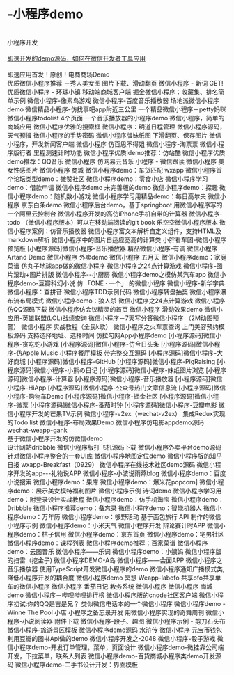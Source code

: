 # -小程序demo
<br>小程序开发</br>
<br>
<a href="http://bbs.zhichiwangluo.com/forum.php?mod=viewthread&tid=12358">即速开发的demo源码，如何在微信开发者工具应用</a>
</br>
<br>即速应用首发！原创！电商商场Demo</br>
优质微信小程序推荐 －秀人美女图 图片下载、滑动翻页
微信小程序 - 新词 GET!
优质微信小程序 - 环球小镇 移动端商城客户端
掘金微信小程序：收藏集、排名简单示例
微信小程序-像素鸟游戏
微信小程序-百度音乐播放器
场地派微信小程序demo
微信精品小程序-仿找事吧app附近三公里
一个精品微信小程序－petty妈咪
微信小程序todolist 4个页面
一个音乐播放器的小程序demo
微信小程序，简单的商城应用
微信小程序优雅的搜索框
微信小程序：明道日程管理
微信小程序源码，天气预报
微信小程序的手势密码
微信小程序版妹纸图 下滑翻页、保存图片
微信小程序，开发新闻客户端
微信小程序 仿百思不得姐
微信小程序-淘票票
微信小程序版行者 里程测速计时功能
微信小程序优质idemo推荐：仿站酷
微信小程序优质demo推荐：QQ音乐
微信小程序 仿网易云音乐
小程序 - 微信跟读
微信小程序 美女性感图片
微信小程序 商城
微信小程序demo：车货匹配 wxapp
微信小程序首个论坛类型demo：微赞社区
微信小程序demo：零食小店
微信小程序学习demo：借款申请
微信小程序demo 未完善版的demo
微信小程序demo：探趣
微信小程序demo：随机数小游戏
微信小程序学习用精品demo：每日高尔夫
微信小程序 京东白条demo
微信小程序后台demo，基于springboot
用微信小程序写的一个阿里云控制台
微信小程序开发的高仿iPhone手机自带的计算器
微信小程序-todo
（微信小程序版本）可以在移动端阅读的git book
乐空空微信小程序版本
微信小程序案例：仿音乐播放器
微信小程序富文本解析自定义组件，支持HTML及markdown解析
微信小程序中的图片自适应宽高的计算类
小胖看车团-微信小程序 预览版
[小程序源码]微信小程序-音乐播放器
精品微信小程序-有调
微信小程序 Artand Demo
微信小程序 外卖demo
微信小程序 五月天
微信小程序demo：家庭菜谱
仿丸子地球app做的微信小程序
微信小程序之24点计算游戏
微信小程序-图片滚动+图片排版
微信小程序--小厨房
微信小程序demo之模仿某汽车app
微信小程序demo-豆瓣科幻小说
仿 「ONE · 一个」 的微信小程序
微信小程序-新华字典
微信小程序：查拼音
微信小程序TDD示例代码
微信小程序转盘抽奖
微信小程序瀑布流布局模式
微信小程序demo：狼人杀
微信小程序之24点计算游戏
微信小程序仿QQ源码下载
微信小程序仿会议精灵的首页
微信小程序 滑动效果demo
微信小应用-英雄联盟(LOL)战绩查询
微信小程序－7天写分答微信小程序 （2M动图预警）
微信小程序 实战教程（全民k歌）
微信小程序之火车票查询
上门美容预约模板源码 支持选择地址、选择时间
仿拉勾网App小程序demo
[小程序源码]微信小程序-贪吃蛇小游戏
[小程序源码]微信小程序-仿今日头条
[小程序源码]微信小程序-仿Apple Music
小程序餐厅模板 带完整交互源码
[小程序源码]微信小程序-大好商城
[小程序源码]微信小程序-GitHub
[小程序源码]微信小程序-PigRaising
[小程序源码]微信小程序-小熊の日记
[小程序源码]微信小程序-妹纸图片浏览
[小程序源码]微信小程序-计算器
[小程序源码]微信小程序-音乐播放器
[小程序源码]微信小程序-HiApp
[小程序源码]微信小程序-公众号热门文章信息流
[小程序源码]微信小程序-购物车Demo
[小程序源码]微信小程序-掘金社区
[小程序源码]微信小程序-微票
[小程序源码]微信小程序-番茄时钟
[小程序源码]微信小程序-豆瓣电影
微信小程序开发的芒果TV示例
微信小程序-v2ex（wechat-v2ex）
集成Redux实现的Todo list
微信小程序-布局效果Demo
微信小程序仿电影appdemo源码
wechat-weapp-gank  
基于微信小程序开发的仿微信demo  
设计网站dribbble 
微信小程序版打飞机源码下载
微信小程序外卖平台demo源码
针对微信小程序整合的一套UI库
微信小程序地图定位demo
微信小程序版的知乎日报
wxapp-Breakfast（0929）
微信小程序在线技术社区demo源码
微信小程序开发的app---礼物说APP
微信小程序-小波说雨燕blog
微信小程序demo：百度小说搜索
微信小程序demo：果库
微信小程序demo：爆米花popcorn]
微信小程序demo：展示美女模特福利图片
微信小程序示例 诗词demo
微信小程序学习用demo：附登录设计实战教程
微信小程序demo：仿手机淘宝
微信小程序demo：Dribbble
微信小程序推荐demo：备忘录
微信小程序demo：智能机器人
微信小程序demo：万年历
微信小程序demo：够野活动
基于面包旅行 API 制作的微信小程序示例
微信小程序demo：小米天气
微信小程序开发 辩论赛计时APP
微信小程序demo：桔子信用
微信小程序demo：京东首页
微信小程序demo：宅男社区
微信小程序demo：课程列表
微信小程序demo推荐：百家菜谱
微信小程序demo：云图音乐
微信小程序——乐词
微信小程序demo：小姨妈
微信小程序版的扫雷（挖金子)
微信小程序DEMO-A岛
微信小程序——会面APP
微信小程序之音乐播放器
使用TypeScript开发微信小程序的demo
微信小程序通知广播模式类,降低小程序开发的耦合度
微信小程序demo 冥想
Weapp-labofo 共享ofo共享单车的微信小程序
微信小程序 番茄日记
教务系统 微信小程序
微信小程序 商城demo
微信小程序－哔哩哔哩排行榜
微信小程序版的cnode社区客户端
微信小程序初试:你的QQ是吉是兄？
类似微信电话本的一个微信小程序
微信小程序demo - Winne The Pool 小店
小程序之备忘录开发
用微信小程序实现的奇舞周刊
微信小程序-小说阅读器 附件下载
微信小程序-段子、趣图
微信小程序示例 - 剪刀石头布
微信小程序-旅游景区模板
微信小程序demo源码 水浒传
微信小程序 元宝币钱包
利用豆瓣的图书Api做的demo
微信小程序开发之-2048
微信小程序-骰子游戏
微信小程序demo-开发订单管理，菜单，页面设计
微信小程序demo-微挂靠公司端开发，下拉菜单，联系人列表
微信小程序demo-百货商城小程序类demo开发源码
微信小程序demo-二手书设计开发：界面模板
